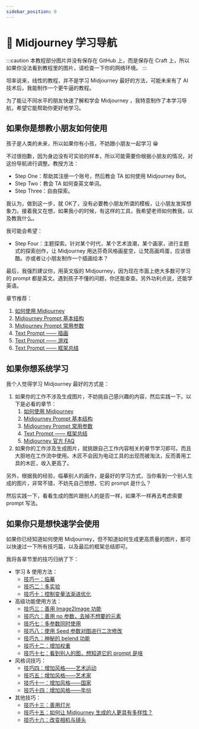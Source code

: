 ```yaml
---
sidebar_position: 0
---
```


# 🧭 Midjourney 学习导航

:::caution
本教程部分图片并没有保存在 GitHub 上，而是保存在 Craft 上，所以如果你没法看到教程里的图片，请检查一下你的网络环境。
:::

坦率说来，线性的教程，并不是学习 Midjourney 最好的方法，可能未来有了 AI 技术后，我能制作一个更牛逼的教程。

为了能让不同水平的朋友快速了解和学会 Midjourney ，我特意制作了本学习导航，希望它能帮助你更好地学习。

## 如果你是想教小朋友如何使用

孩子是人类的未来，所以如果你有小孩，不妨跟小朋友一起学习 😁

不过很抱歉，因为身边没有可实验的样本，所以可能需要你根据小朋友的情况，对这份导航进行调整。教授方法：

- Step One：帮助其注册一个账号，然后教会 TA 如何使用 Midjourney Bot。
- Step Two：教会 TA 如何查英文单词。
- Step Three：自由探索。

我认为，做到这一步，就 OK了，没有必要教小朋友所谓的模板，让小朋友发挥想象力。接着我又在想，如果我小的时候，有这样的工具，我希望老师如何教我，以及教我什么。

我可能会希望：

- Step Four：主题探索。针对某个时代，某个艺术浪潮，某个画家，进行主题式的探索创作，让 Midjourney 用达芬奇风格画星空，让梵高画鸡蛋，应该很酷。亦或者让小朋友制作一个插画绘本？

最后，我强烈建议你，用英文版的 Midjourney，因为现在市面上绝大多数可学习的 prompt 都是英文。遇到孩子不懂的问题，你还能查查。另外功利点说，还能学英语。

章节推荐：

1. [如何使用 Midjourney](midjourney/mj-tutorial-basics/how-to-use-midjourney)
2. [Midjourney Prompt 基本结构](midjourney/mj-tutorial-basics/midjourney-basics-prompt)
3. [Midjourney Prompt 常用参数](midjourney/mj-tutorial-basics/midjourney-common-parameters)
4. [Text Prompt —— 插画](midjourney/mj-tutorial-text-prompt/scenario-4-illustrations)
5. [Text Prompt —— 游戏](midjourney/mj-tutorial-text-prompt/scenario-6-game)
6. [Text Prompt —— 框架总结](midjourney/mj-tutorial-text-prompt/framework-summary)

## 如果你想系统学习

我个人觉得学习 Midjourney 最好的方式是：

1. 如果你的工作不涉及生成图片，不妨挑自己感兴趣的内容，然后实践一下。以下是必看的章节：
   1. [如何使用 Midjourney](midjourney/mj-tutorial-basics/how-to-use-midjourney)
   2. [Midjourney Prompt 基本结构](midjourney/mj-tutorial-basics/midjourney-basics-prompt)
   3. [Midjourney Prompt 常用参数](midjourney/mj-tutorial-basics/midjourney-common-parameters)
   4. [Text Prompt —— 框架总结](midjourney/mj-tutorial-text-prompt/framework-summary)
   5. [Midjourney 官方 FAQ](midjourney/mj-tutorial-extras/midjourney-official-faq)
2. 如果你的工作涉及生成图片，就挑跟自己工作内容相关的章节学习即可。而且大胆地在工作流中使用。木匠不会因为电动工具的出现而被淘汰，反而善用工具的木匠，收入更高了。

另外，根据我的经验，临摹别人的画作，是最好的学习方式，当你看到一个别人生成的图片，非常不错，不妨先自己想想，它的 prompt 是什么？

然后实践一下，看看生成的图片跟别人的是否一样，如果不一样再去考虑索要 prompt 写法。

## 如果你只是想快速学会使用

如果你已经知道如何使用 Midjourney，但不知道如何生成更高质量的图片，那可以快速过一下所有技巧篇，以及最后的框架总结即可。

我将各章节里的技巧归纳了下：

- 学习 & 使用方法：
   - [技巧一：临摹](midjourney/mj-tutorial-tips/tips-1-imitation)
   - [技巧二：多实验](midjourney/mj-tutorial-tips/tips-2-experiment)
   - [技巧十：控制变量法渐进优化](midjourney/mj-tutorial-tips/tips-10-control-variables-method)
- 高级功能使用方法：
   - [技巧三：善用 Image2Image 功能](midjourney/mj-tutorial-tips/tips-3-img2img)
   - [技巧六：善用 no 参数，去掉不想要的元素](midjourney/mj-tutorial-tips/tips-6-no-parameter)
   - [技巧七：多参数同时使用](midjourney/mj-tutorial-tips/tips-7-multi-parameters)
   - [技巧八：使用 Seed 参数对图进行二次修改](midjourney/mj-tutorial-tips/tips-8-seed-parameter)
   - [技巧九：神秘的 belend 功能](midjourney/mj-tutorial-tips/tips-9-blend)
   - [技巧十二：增加权重](midjourney/mj-tutorial-tips/tips-12-increase-weight)
   - [技巧十七：看到别人的图，想知道它的 prompt 是啥](midjourney/mj-tutorial-tips/tips-17-describe)
- 风格词技巧：
   - [技巧四：增加风格——艺术运动](midjourney/mj-tutorial-tips/tips-4-art-movement)
   - [技巧五：增加风格——艺术家](midjourney/mj-tutorial-tips/tips-5-artist)
   - [技巧十一：增加风格——国家](midjourney/mj-tutorial-tips/tips-11-country)
   - [技巧十四：增加风格——年份](midjourney/mj-tutorial-tips/tips-14-year)
- 其他技巧：
   - [技巧十三：善用灯光](midjourney/mj-tutorial-tips/tips-13-lighting)
   - [技巧十五：如何让 Midjourney 生成的人更具有多样性？](midjourney/mj-tutorial-tips/tips-15-human-diversity)
   - [技巧十六：改变相机与镜头](midjourney/mj-tutorial-tips/tips-16-camera-lens)

